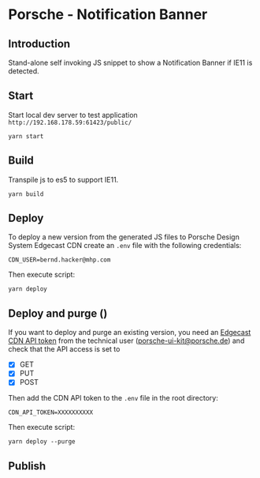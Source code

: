 # Porsche - Notification Banner

## Introduction
Stand-alone self invoking JS snippet to show a Notification Banner if IE11 is detected. 

## Start
Start local dev server to test application `http://192.168.178.59:61423/public/`

```
yarn start
```

## Build
Transpile js to es5 to support IE11.

```
yarn build
```

## Deploy

To deploy a new version from the generated JS files to Porsche Design System Edgecast CDN create an `.env` file with the following credentials:

```
CDN_USER=bernd.hacker@mhp.com
```

Then execute script:
```
yarn deploy
```

## Deploy and purge ()

If you want to deploy and purge an existing version, you need an [Edgecast CDN API token](https://my.edgecast.com) from the technical user (porsche-ui-kit@porsche.de) and check that the API access is set to 
- [x] GET
- [x] PUT
- [x] POST

Then add the CDN API token to the `.env` file in the root directory:

```
CDN_API_TOKEN=XXXXXXXXXX
```

Then execute script:
```
yarn deploy --purge
```

## Publish

